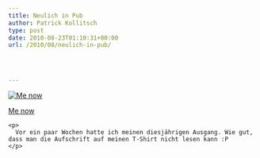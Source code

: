 ```yaml
---
title: Neulich in Pub
author: Patrick Kollitsch
type: post
date: 2010-08-23T01:10:31+00:00
url: /2010/08/neulich-in-pub/




---
```

<div class="media image">
  <a href="http://www.flickr.com/photos/schreibblogade/4919720005/" title="Me now"><img src="//farm5.static.flickr.com/4078/4919720005_3bfcc23899.jpg" alt="Me now" /></p> 
  
  <p>
    Me now
  </p>
  
  <p>
    </a></div> 
    
    <p>
      Vor ein paar Wochen hatte ich meinen diesjährigen Ausgang. Wie gut, dass man die Aufschrift auf meinen T-Shirt nicht lesen kann :P
    </p>